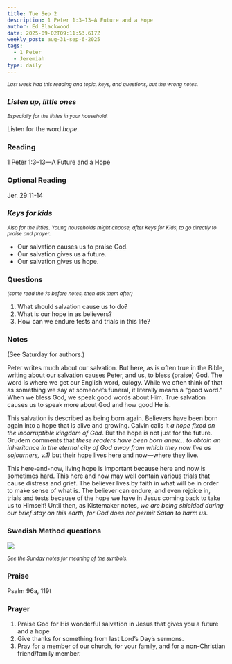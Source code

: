 ```yaml
---
title: Tue Sep 2
description: 1 Peter 1:3–13—A Future and a Hope
author: Ed Blackwood
date: 2025-09-02T09:11:53.617Z
weekly_post: aug-31-sep-6-2025
tags:
  - 1 Peter
  - Jeremiah
type: daily
---
```

<div><small><i>Last week had this reading and topic, keys, and questions, but the wrong notes.</i></small></div>

### *Listen up, little ones*

<div><small><i>Especially for the littles in your household.</i></small></div>

Listen for the word *hope*.

### Reading

1 Peter 1:3–13—A Future and a Hope

### Optional Reading

Jer. 29:11-14

### *Keys for kids*

<div><small><i>Also for the littles. Young households might choose, after Keys for Kids, to go directly to praise and prayer.</i></small></div>

* Our salvation causes us to praise God.
* Our salvation gives us a future.
* Our salvation gives us hope.

### Questions

<div><small><i>(some read the ?s before notes, then ask them after)</i></small></div>

1. What should salvation cause us to do?
2. What is our hope in as believers?
3. How can we endure tests and trials in this life?

### Notes

(See Saturday for authors.)

Peter writes much about our salvation. But here, as is often true in the Bible, writing about our salvation causes Peter, and us, to bless (praise) God. The word is where we get our English word, eulogy. While we often think of that as something we say at someone’s funeral, it literally means a “good word.” When we bless God, we speak good words about Him. True salvation causes us to speak more about God and how good He is. 

This salvation is described as being born again. Believers have been born again into a hope that is alive and growing. Calvin calls it *a hope fixed on the incorruptible kingdom of God*. But the hope is not just for the future. Grudem comments that *these readers have been born anew… to obtain an inheritance in the eternal city of God away from which they now live as sojourners, v.1)* but their hope lives here and now—where they live.

This here-and-now, living hope is important because here and now is sometimes hard. This here and now may well contain various trials that cause distress and grief. The believer lives by faith in what will be in order to make sense of what is. The believer can endure, and even rejoice in, trials and tests because of the hope we have in Jesus coming back to take us to Himself! Until then, as Kistemaker notes, *we are being shielded during our brief stay on this earth, for God does not permit Satan to harm us*.

### Swedish Method questions

![](/static/img/family_worship_study_ed-swedish_questions.png)

<div><small><i>See the Sunday notes for meaning of the symbols.</i></small></div>

### Praise

P﻿salm 96a, 119t

### Prayer

1. Praise God for His wonderful salvation in Jesus that gives you a future and a hope
2. Give thanks for something from last Lord’s Day’s sermons.
3. Pray for a member of our church, for your family, and for a non-Christian friend/family member.